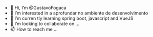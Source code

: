 - 👋 Hi, I’m @GustavoFogaca
- 👀 I’m interested in  a aprofundar no ambiente de desenvolvimento   
- 🌱 I’m curren tly learning  spring boot, javascript and VueJS
- 💞️ I’m looking to collaborate on ...
- 📫 How to reach me ...

<!---
GustavoFogaca/GustavoFogaca is a ✨ special ✨ repository because its `README.md` (this file) appears on your GitHub profile.
You can click the Preview link to take a look at your changes.
--->
